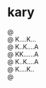 # kary

@ <br/>
@ K....K...<br/>
@ K..K....A<br/>
@ KK......A<br/>
@ K..K....A<br/>
@ K....K..<br/>
@ <br/>

<!--
@ ......
@ K..K..@   @@   @ @
@ K.K..A @  @ @  @ @
@ KK...A@@  @@   @ @
@ K.K..@ @  @ @   @
@ K..K.@ @  @ @   @
@ .....
-->
